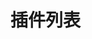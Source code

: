 <script setup>
import PluginList from '/components/PluginList.vue'
</script>

# 插件列表

<PluginList></PluginList>
